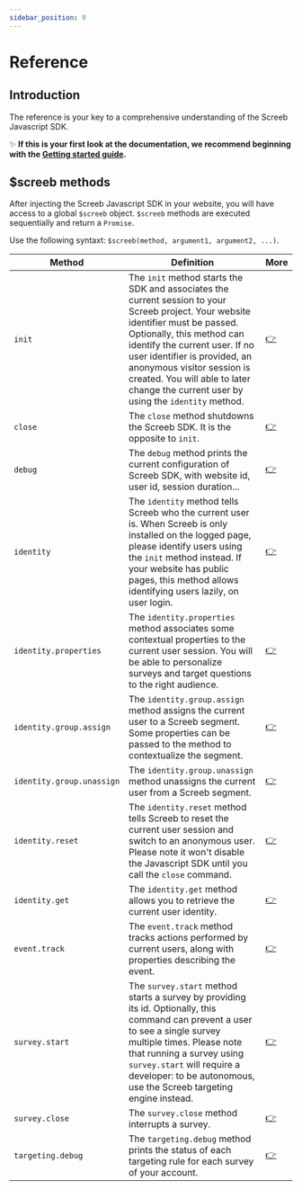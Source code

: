 ```yaml
---
sidebar_position: 9
---
```


# Reference

## Introduction

The reference is your key to a comprehensive understanding of the Screeb Javascript SDK.

✨ **If this is your first look at the documentation, we recommend beginning with the [Getting started guide](./install).**

## $screeb methods

After injecting the Screeb Javascript SDK in your website, you will have access to a global `$screeb` object. `$screeb` methods are executed sequentially and return a `Promise`.

Use the following syntaxt: `$screeb(method, argument1, argument2, ...)`.

| Method  | Definition  | More  |
|---|---|---|
| `init`  | The `init` method starts the SDK and associates the current session to your Screeb project. Your website identifier must be passed. Optionally, this method can identify the current user. If no user identifier is provided, an anonymous visitor session is created. You will able to later change the current user by using the `identity` method.  | [👉](./identity)  |
| `close`  | The `close` method shutdowns the Screeb SDK. It is the opposite to `init`.  | [👉](./install)  |
| `debug`  | The `debug` method prints the current configuration of Screeb SDK, with website id, user id, session duration...  | [👉](./troubleshooting)  |
| `identity`  | The `identity` method tells Screeb who the current user is. When Screeb is only installed on the logged page, please identify users using the `init` method instead. If your website has public pages, this method allows identifying users lazily, on user login.  | [👉](./identity)  |
| `identity.properties`  | The `identity.properties` method associates some contextual properties to the current user session. You will be able to personalize surveys and target questions to the right audience.  | [👉](./identity)  |
| `identity.group.assign`  | The `identity.group.assign` method assigns the current user to a Screeb segment. Some properties can be passed to the method to contextualize the segment.  | [👉](./group-assignation)  |
| `identity.group.unassign`  | The `identity.group.unassign` method unassigns the current user from a Screeb segment.  | [👉](./group-assignation)  |
| `identity.reset`  | The `identity.reset` method tells Screeb to reset the current user session and switch to an anonymous user. Please note it won't disable the Javascript SDK until you call the `close` command.  | [👉](./identity)  |
| `identity.get`  | The `identity.get` method allows you to retrieve the current user identity.  | [👉](./identity)  |
| `event.track`  | The `event.track` method tracks actions performed by current users, along with properties describing the event.  | [👉](./event-tracking)  |
| `survey.start`  | The `survey.start` method starts a survey by providing its id. Optionally, this command can prevent a user to see a single survey multiple times. Please note that running a survey using `survey.start` will require a developer: to be autonomous, use the Screeb targeting engine instead.  | [👉](./start-survey-programmatically)  |
| `survey.close`  | The `survey.close` method interrupts a survey.  | [👉](./start-survey-programmatically)  |
| `targeting.debug`  | The `targeting.debug` method prints the status of each targeting rule for each survey of your account.  | [👉](./troubleshooting)  |
